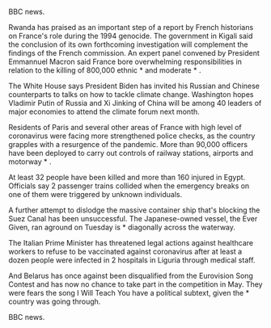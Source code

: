 BBC news.

Rwanda has praised as an important step of a report by French historians on France's role during the 1994 genocide. The government in Kigali said the conclusion of its own forthcoming investigation will complement the findings of the French commission. An expert panel convened by President Emmannuel Macron said France bore overwhelming responsibilities in relation to the killing of 800,000 ethnic * and moderate * .

The White House says President Biden has invited his Russian and Chinese counterparts to talks on how to tackle climate change. Washington hopes Vladimir Putin of Russia and Xi Jinking of China will be among 40 leaders of major economies to attend the climate forum next month. 

Residents of Paris and several other areas of France with high level of coronavirus were facing more strengthened police checks, as the country grapples with a resurgence of the pandemic. More than 90,000 officers have been deployed to carry out controls of railway stations, airports and motorway * . 

At least 32 people have been killed and more than 160 injured in Egypt. Officials say 2 passenger trains collided when the emergency breaks on one of them were triggered by unknown individuals.

A further attempt to dislodge the massive container ship that's blocking the Suez Canal has been unsuccessful. The Japanese-owned vessel, the Ever Given, ran aground on Tuesday is * diagonally across the waterway. 

The Italian Prime Minister has threatened legal actions against healthcare workers to refuse to be vaccinated against coronavirus after at least a dozen people were infected in 2 hospitals in Liguria through medical staff.

And Belarus has once against been disqualified from the Eurovision Song Contest and has now no chance to take part in the competition in May. They were fears the song I Will Teach You have a political subtext, given the * country was going through.

BBC news.
